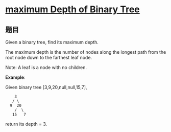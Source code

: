 # [maximum Depth of Binary Tree](https://leetcode-cn.com/problems/maximum-depth-of-binary-tree/)

## 题目

Given a binary tree, find its maximum depth.

The maximum depth is the number of nodes along the longest path from the root node down to the farthest leaf node.

Note: A leaf is a node with no children.

**Example**:

Given binary tree [3,9,20,null,null,15,7],

```
    3
   / \
  9  20
    /  \
   15   7
```
return its depth = 3.
